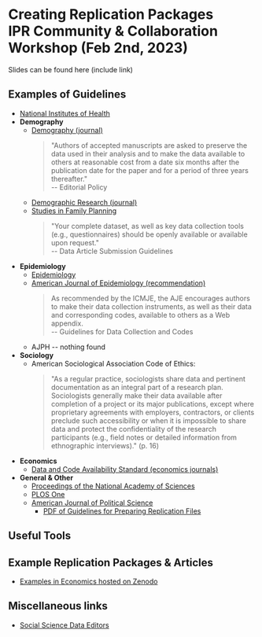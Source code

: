 # Creating Replication Packages <br> IPR Community &amp; Collaboration Workshop (Feb 2nd, 2023)

Slides can be found here (include link)

## Examples of Guidelines

* [National Institutes of Health](https://www.nih.gov/research-training/rigor-reproducibility)
* **Demography**
  * [Demography (journal)](https://www.populationassociation.org/demography/for-authors/editorial-policy) 
    > "Authors of accepted manuscripts are asked to preserve the data used in their analysis and to make the data available to others at reasonable cost from a date six months after the publication date for the paper and for a period of three years thereafter." <br>
    > -- Editorial Policy
  * [Demographic Research (journal)](https://www.demographic-research.org/info/guidelines.htm#Replicability)
  * [Studies in Family Planning](https://onlinelibrary.wiley.com/page/journal/17284465/homepage/forauthors.html)
    > "Your complete dataset, as well as key data collection tools (e.g., questionnaires) should be openly available or available upon request."
    > <br> -- Data Article Submission Guidelines
* **Epidemiology**
  * [Epidemiology](https://journals.lww.com/epidem/Fulltext/2009/03000/Epidemiology,_Data_Sharing,_and_the_Challenge_of.3.aspx)
  * [American Journal of Epidemiology (recommendation)](https://academic.oup.com/aje/pages/Instructions_To_Authors#Data-Collection-and-Codes)
    > As recommended by the ICMJE, the AJE encourages authors to make their data collection instruments, as well as their data and corresponding codes, available to others as a Web appendix. <br> -- Guidelines for Data Collection and Codes
  * AJPH -- nothing found
* **Sociology**
  * American Sociological Association Code of Ethics:
    > "As a regular practice, sociologists share data and pertinent documentation as an integral
part of a research plan. Sociologists generally make their data available after completion of
a project or its major publications, except where proprietary agreements with employers,
contractors, or clients preclude such accessibility or when it is impossible to share data and
protect the confidentiality of the research participants (e.g., field notes or detailed
information from ethnographic interviews)." (p. 16)
* **Economics** 
  * [Data and Code Availability Standard (economics journals)](https://datacodestandard.org/journals/)
* **General & Other**
  * [Proceedings of the National Academy of Sciences](https://www.pnas.org/author-center/editorial-and-journal-policies#materials-and-data-availability)
  * [PLOS One](https://journals.plos.org/plosone/s/submission-guidelines#loc-materials-and-methods) 
  * [American Journal of Political Science](https://ajps.org/guidelines-for-accepted-articles/)
    - [PDF of Guidelines for Preparing Replication Files](https://ajps.org/wp-content/uploads/2018/05/ajps_replication-guidelines-2-1.pdf)

## Useful Tools



## Example Replication Packages & Articles

* [Examples in Economics hosted on Zenodo](https://zenodo.org/communities/restud-replication/?page=1&size=20)

## Miscellaneous links

* [Social Science Data Editors](https://social-science-data-editors.github.io/guidance/)



